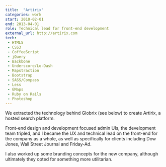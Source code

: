 ```yaml
---
title:  "Artirix"
categories: work
start: 2010-02-01
end: 2013-04-01
role: Technical lead for front-end development
external_url: http://artirix.com
tech: 
 - HTML5
 - CSS3
 - CoffeeScript
 - jQuery
 - Backbone
 - Underscore/Lo-Dash
 - Mapstraction
 - Bootstrap
 - SASS/Compass
 - Less
 - GMaps
 - Ruby on Rails
 - Photoshop
---
```

We extracted the technology behind Globrix (see below) to create Artirix, a hosted search platform. 

Front-end design and development focused admin UIs, the development team tripled, and I became the UX and technical lead on the front-end for the company as a whole, as well as specifically for clients including Dow Jones, Wall Street Journal and Friday-Ad.

I also worked up <a data-fancy-content="artirix-branding-concepts">some branding concepts</a> for the new company, although ultimately they opted for something more utilitarian.

<div class="fancy-content" id="artirix-branding-concepts">
  <img data-src="/image/artirix_concept_2.png" alt="" />
  <img data-src="/image/artirix_concept_1.png" alt="" />
</div>